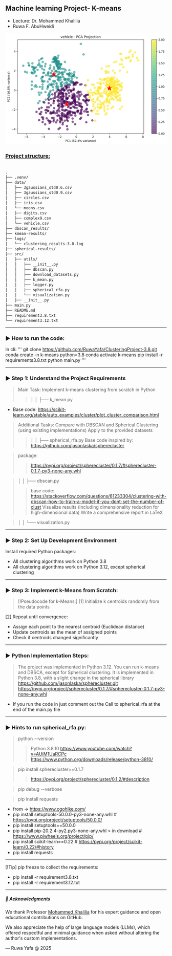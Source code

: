 ## Machine learning Project- K-means 

- Lecture: Dr. Mohammed Khalilia
- Ruwa F. AbuHweidi 


![img.png](project_result/img.png)

### [Project structure:]()

<pre><code>
.
├── .venv/
├── data/
│   ├── 3gaussians_std0.6.csv
│   ├── 3gaussians_std0.9.csv
│   ├── circles.csv
│   ├── iris.csv
│   └── moons.csv
│   ├── digits.csv
│   ├── complex9.csv
│   └── vehicle.csv
├── dbscan_results/
├── kmean-results/
├── logs/
│   └── clustering_results-3.8.log
├── spherical-results/
├── src/
│   ├── utils/
│   │   ├── __init__.py
│   │   ├── dbscan.py
│   │   ├── download_datasets.py
│   │   ├── k_mean.py
│   │   ├── logger.py
│   │   ├── spherical_rfa.py
│   │   └── visualization.py
│   ├── __init__.py
├── main.py
├── README.md
├── requirement3.8.txt
└── requirement3.12.txt
</code></pre>

---
### ▶️ How to run the code:
In cli:
'''
git clone https://github.com/RuwaYafa/ClusteringProject-3.8.git
conda create -n k-means python=3.8 
conda activate k-means
pip install -r requirements3.8.txt
python main.py
'''

---
### ▶️ Step 1: Understand the Project Requirements
> Main Task: Implement k-means clustering from scratch in Python
>>│   │   ├── k_mean.py

- Base code: https://scikit-learn.org/stable/auto_examples/cluster/plot_cluster_comparison.html


>Additional Tasks:
Compare with DBSCAN and Spherical Clustering (using existing implementations)
Apply to the provided datasets
>>│   │   ├── spherical_rfa.py
>> Base code inspired by: https://github.com/jasonlaska/spherecluster

>package:
>>https://pypi.org/project/spherecluster/0.1.7/#spherecluster-0.1.7-py3-none-any.whl

>│   │   ├── dbscan.py
>>base code: https://stackoverflow.com/questions/61233304/clustering-with-dbscan-how-to-train-a-model-if-you-dont-set-the-number-of-clust
Visualize results (including dimensionality reduction for high-dimensional data)
Write a comprehensive report in LaTeX

>│   │   └── visualization.py

---
### ▶️ Step 2: Set Up Development Environment
Install required Python packages: 
- All clustering algorithms work on Python 3.8
- All clustering algorithms work on Python 3.12, except spherical clustering
      
---
### ▶️ Step 3: Implement k-Means from Scratch:

>[!Pseudocode for k-Means:]
[1] Initialize k centroids randomly from the data points

[2] Repeat until convergence:
   - Assign each point to the nearest centroid (Euclidean distance)
   - Update centroids as the mean of assigned points
   - Check if centroids changed significantly

---
### ▶️ Python Implementation Steps:

>The project was implemented in Python 3.12.
You can run k-means and DBSCA, except for Spherical clustering.
It is implemented in Python 3.8, with a slight change in the spherical library 
https://github.com/jasonlaska/spherecluster.git
https://pypi.org/project/spherecluster/0.1.7/#spherecluster-0.1.7-py3-none-any.whl

- If you run the code in just comment out the Call to spherical_rfa at the end of the main.py file

---
### ▶️ Hints to run spherical_rfa.py:

>python --version
>>Python 3.8.10 
https://www.youtube.com/watch?v=AUiM1UaRCPc  
https://www.python.org/downloads/release/python-3810/

>pip install spherecluster==0.1.7  
>>https://pypi.org/project/spherecluster/0.1.2/#description

>pip debug --verbose

>pip install requests

- from -> https://www.cgohlke.com/
- pip install setuptools-50.0.0-py3-none-any.whl  # https://pypi.org/project/setuptools/50.0.0/
- pip install setuptools==50.0.0
- pip install pip-20.2.4-py2.py3-none-any.whl > in download  # https://www.piwheels.org/project/pip/
- pip install scikit-learn==0.22  # https://pypi.org/project/scikit-learn/0.22/#history
- pip install requests

---
[!Tip] pip freeze to collect the requirements:
- pip install -r requirement3.8.txt
- pip install -r requirement3.12.txt


---
##### 🙏 Acknowledgments
We thank Professor [Mohammed Khalilia](https://github.com/mohammedkhalilia) for his expert guidance and open educational contributions on GitHub.

We also appreciate the help of large language models (LLMs), which offered respectful and minimal guidance when asked without altering the author's custom implementations.

—
Ruwa Yafa @ 2025

